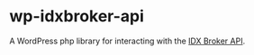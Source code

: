 # wp-idxbroker-api

A WordPress php library for interacting with the [IDX Broker API](https://middleware.idxbroker.com/docs/api/overview.php).
